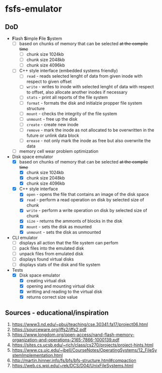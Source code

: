 # fsfs-emulator

## DoD
- **F**lash **S**imple **F**ile **S**ystem
  - [ ] based on chunks of memory that can be selected ~~at the compile time~~
    - [ ] chunk size 1024kb
    - [ ] chunk size 2048kb
    - [ ] chunk size 4096kb
  - [ ] C++ style interface (embedded systems friendly)
    - [ ] `read` - reads selected lenght of data from given inode with respect to given offset
    - [ ] `write` - writes to inode with selected lenght of data with respect to offset, also allocate another inodes if necessary
    - [ ] `stats` - print all reports of the file system 
    - [ ] `format` - formats the disk and initialzie propper file system structure
    - [ ] `mount` - checks the integrity of the file system
    - [ ] `unmount` - free up the disk
    - [ ] `create` - create new inode
    - [ ] `remove` - mark the inode as not allocated to be overwritten in the future or unlink data block
    - [ ] `erease` - not only mark the inode as free but also overwrite the data
  - [ ] memory cell wear problem optimization
- Disk space emulator
  - [X] based on chunks of memory that can be selected ~~at the compile time~~
    - [X] chunk size 1024kb
    - [X] chunk size 2048kb
    - [X] chunk size 4096kb
  - [X] C++ style interface
    - [X] `open` - opens the file that contains an image of the disk space
    - [X] `read` - perform a read operation on disk by selected size of chunk
    - [X] `write` - perform a write operation on disk by selected size of chunk
    - [X] `size` - returns the ammonts of blocks in the disk
    - [X] `mount` - sets the disk as mounted
    - [X] `unmount` - sets the disk as unmounted
- CLI emulator
  - [ ] displays all action that the file system can perfom
  - [ ] pack files into the emulated disk
  - [ ] unpack files from emulated disk
  - [ ] displays found virtual disks
  - [ ] displays stats of the disk and file system
- Tests
  - [X] Disk space emulator
    - [X] creating virtual disk
    - [X] opening and mounting virtual disk
    - [X] writting and reading to the virtual disk
    - [X] returns correct size value

## Sources - educational/inspiration
1. https://www3.nd.edu/~pbui/teaching/cse.30341.fa17/project06.html
2. https://sourceware.org/jffs2/jffs2.pdf
3. https://www.longdom.org/open-access/nand-flash-memory-organization-and-operations-2165-7866-1000139.pdf
4. https://sites.cs.ucsb.edu/~rich/class/cs270/projects/project-hints.html
5. https://www.cs.uic.edu/~jbell/CourseNotes/OperatingSystems/12_FileSystemImplementation.html
6. http://martin.hinner.info/fs/bfs/bfs-structure.html#compaction
7. https://web.cs.wpi.edu/~rek/DCS/D04/UnixFileSystems.html